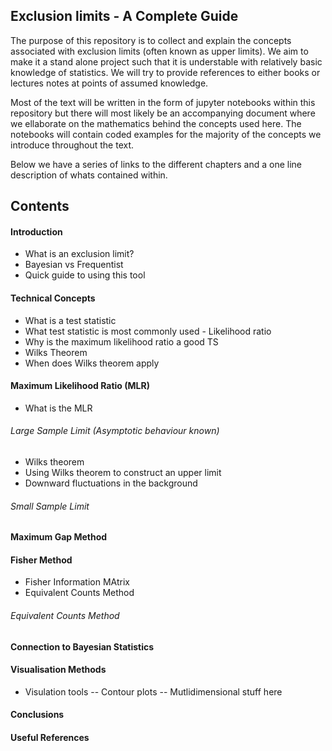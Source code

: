 ## Exclusion limits - A Complete Guide

The purpose of this repository is to collect and explain the concepts associated 
with exclusion limits (often known as upper limits). We aim to make it a stand alone 
project such that it is understable with relatively basic knowledge of statistics. We 
will try to provide references to either books or lectures notes at points of assumed 
knowledge.

Most of the text will be written in the form of jupyter notebooks within this repository 
but there will most likely be an accompanying document where we ellaborate on the mathematics 
behind the concepts used here. The notebooks will contain coded examples for the majority 
of the concepts we introduce throughout the text.  

Below we have a series of links to the different chapters and a one line description of 
whats contained within.

## Contents

#### Introduction

- What is an exclusion limit?
- Bayesian vs Frequentist
- Quick guide to using this tool

#### Technical Concepts 

- What is a test statistic
- What test statistic is most commonly used - Likelihood ratio
- Why is the maximum likelihood ratio a good TS
- Wilks Theorem 
- When does Wilks theorem apply

#### Maximum Likelihood Ratio (MLR)

- What is the MLR

###### Large Sample Limit (Asymptotic behaviour known)

- Wilks theorem
- Using Wilks theorem to construct an upper limit
- Downward fluctuations in the background

###### Small Sample Limit

#### Maximum Gap Method

#### Fisher Method

- Fisher Information MAtrix
- Equivalent Counts Method

###### Equivalent Counts Method

#### Connection to Bayesian Statistics

#### Visualisation Methods

- Visulation tools
-- Contour plots
-- Mutlidimensional stuff here

#### Conclusions

#### Useful References
